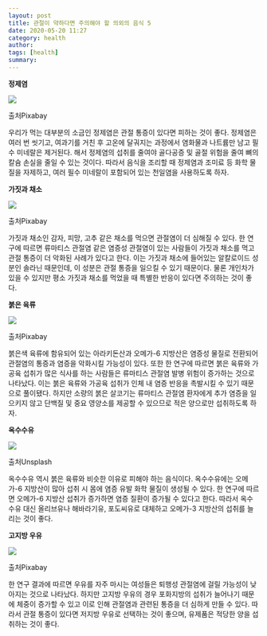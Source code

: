 ```yaml
---
layout: post
title: 관절이 약하다면 주의해야 할 의외의 음식 5
date: 2020-05-20 11:27
category: health
author: 
tags: [health]
summary: 
---
```



**정제염**

![](https://img1.daumcdn.net/thumb/R720x0/?fname=https%3A%2F%2Ft1.daumcdn.net%2Fliveboard%2Finterstella-story%2Fe667d3fdc57a4727908478803eba061b.JPG)

출처Pixabay

우리가 먹는 대부분의 소금인 정제염은 관절 통증이 있다면 피하는 것이 좋다. 정제염은 여러 번 씻기고, 여과기를 거친 후 고온에 달궈지는 과정에서 염화물과 나트륨만 남고 필수 미네랄은 제거된다. 해서 정제염의 섭취를 줄여야 골다공증 및 골절 위험을 줄여 뼈의 칼슘 손실을 줄일 수 있는 것이다. 따라서 음식을 조리할 때 정제염과 조미료 등 화학 물질을 자제하고, 여러 필수 미네랄이 포함되어 있는 천일염을 사용하도록 하자.

**가짓과 채소**

![](https://img1.daumcdn.net/thumb/R720x0/?fname=https%3A%2F%2Ft1.daumcdn.net%2Fliveboard%2Finterstella-story%2Fd5181408bc8b406a934ce5679b2fa537.JPG)

출처Pixabay

가짓과 채소인 감자, 피망, 고추 같은 채소를 먹으면 관절염이 더 심해질 수 있다. 한 연구에 따르면 류마티스 관절염 같은 염증성 관절염이 있는 사람들이 가짓과 채소를 먹고 관절 통증이 더 악화된 사례가 있다고 한다. 이는 가짓과 채소에 들어있는 알칼로이드 성분인 솔라닌 때문인데, 이 성분은 관절 통증을 일으킬 수 있기 때문이다. 물론 개인차가 있을 수 있지만 평소 가짓과 채소를 먹었을 때 특별한 반응이 있다면 주의하는 것이 좋다.

**붉은 육류**

![](https://img1.daumcdn.net/thumb/R720x0/?fname=https%3A%2F%2Ft1.daumcdn.net%2Fliveboard%2Finterstella-story%2Ff03b60cc58b741dbada9c149620b7d32.PNG)

출처Pixabay

붉은색 육류에 함유되어 있는 아라키돈산과 오메가-6 지방산은 염증성 물질로 전환되어 관절염의 통증과 염증을 악화시킬 가능성이 있다. 또한 한 연구에 따르면 붉은 육류와 가공육 섭취가 많은 식사를 하는 사람들은 류마티스 관절염 발병 위험이 증가하는 것으로 나타났다. 이는 붉은 육류와 가공육 섭취가 인체 내 염증 반응을 촉발시킬 수 있기 때문으로 풀이됐다. 하지만 소량의 붉은 살코기는 류마티스 관절염 환자에게 추가 염증을 일으키지 않고 단백질 및 중요 영양소를 제공할 수 있으므로 적은 양으로만 섭취하도록 하자.

**옥수수유**

![](https://img1.daumcdn.net/thumb/R720x0/?fname=https%3A%2F%2Ft1.daumcdn.net%2Fliveboard%2Finterstella-story%2F87282a1bb8b847c599cc851388ad4d57.JPG)

출처Unsplash

옥수수유 역시 붉은 육류와 비슷한 이유로 피해야 하는 음식이다. 옥수수유에는 오메가-6 지방산이 많아 섭취 시 몸에 염증 유발 화학 물질이 생성될 수 있다. 한 연구에 따르면 오메가-6 지방산 섭취가 증가하면 염증 질환이 증가될 수 있다고 한다. 따라서 옥수수유 대신 올리브유나 해바라기유, 포도씨유로 대체하고 오메가-3 지방산의 섭취를 늘리는 것이 좋다.

**고지방 우유**

![](https://img1.daumcdn.net/thumb/R720x0/?fname=https%3A%2F%2Ft1.daumcdn.net%2Fliveboard%2Finterstella-story%2F57217ff6f3784b518f40eaea3b33778f.JPG)

출처Pixabay

한 연구 결과에 따르면 우유를 자주 마시는 여성들은 퇴행성 관절염에 걸릴 가능성이 낮아지는 것으로 나타났다. 하지만 고지방 우유의 경우 포화지방의 섭취가 늘어나기 때문에 체중이 증가할 수 있고 이로 인해 관절염과 관련된 통증을 더 심하게 만들 수 있다. 따라서 관절 통증이 있다면 저지방 우유로 선택하는 것이 좋으며, 유제품은 적당한 양을 섭취하는 것이 좋다.